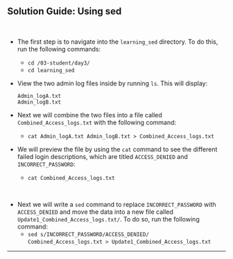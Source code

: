 ## Solution Guide: Using sed 
​
- The first step is to navigate into the `learning_sed` directory. To do this, run the following commands:
 
  - `cd /03-student/day3/`
  - `cd learning_sed`
       
- View the two admin log files inside by running `ls`. This will display:   
    ```
    Admin_logA.txt 
    Admin_logB.txt 
    ```
- Next we will combine the two files into a file called `Combined_Access_logs.txt` with the following command:
​
  - `cat Admin_logA.txt Admin_logB.txt > Combined_Access_logs.txt`
​
- We will preview the file by using the `cat` command to see the different failed login descriptions, which are titled `ACCESS_DENIED` and `INCORRECT_PASSWORD`:
​
   - `cat Combined_Access_logs.txt`
           
​
- Next we will write a `sed` command to replace  `INCORRECT_PASSWORD` with `ACCESS_DENIED` and move the data into a new file called `Update1_Combined_Access_logs.txt/`. To do so, run the following command:
​
  - `sed s/INCORRECT_PASSWORD/ACCESS_DENIED/ Combined_Access_logs.txt > Update1_Combined_Access_logs.txt`
​
---
